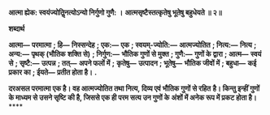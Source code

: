 **आत्मा ह्येक: स्वयंज्योतिॢनत्योऽन्यो निर्गुणो गुणै: ।** **आत्मसृष्टैस्तत्कृतेषु भूतेषु बहुधेयते ॥ २॥** 

**शब्दार्थ** 

**आत्मा—** **परमात्मा** **; हि—** **निस्सन्देह** **; एक:—** **एक** **; स्वयम्-ज्योति:—** **आत्मज्योतित** **; नित्य:—** **नित्य** **; अन्य:—** **पृथक् (भौतिक** **शक्ति से)** **; निर्गुण:—** **भौतिक गुणों से मुक्त** **; गुणै:—** **गुणों के द्वारा** **; आत्म—** **स्वयं से** **; सृष्टै:—** **उत्पन्न** **; तत्—** **अपने फलों में** **;** **कृतेषु—** **उत्पादन** **; भूतेषु—** **भौतिक जीवों में** **; बहुधा—** **कई प्रकार का** **; ईयते—** **प्रतीत होता है।** **.** 

**दरअसल परमात्मा एक है। वह आत्मज्योतित तथा नित्य, दिव्य एवं भौतिक गुणों से रहित** **है। किन्तु इन्हीं गुणों के माध्यम से उसने सृष्टि की है, जिससे एक ही परम सत्य उन गुणों के** **अंशों में अनेक रूप में प्रकट होता है।** **** 